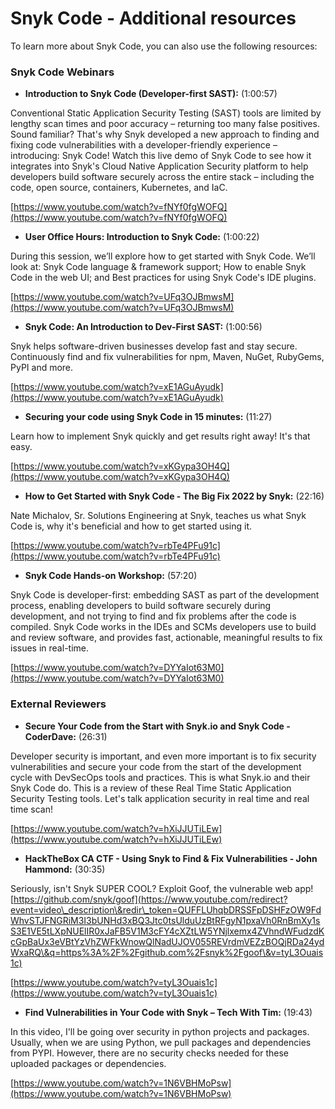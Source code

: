 # Snyk Code - Additional resources

To learn more about Snyk Code, you can also use the following resources:

### **Snyk Code Webinars**

* **Introduction to Snyk Code (Developer-first SAST):** (1:00:57)

Conventional Static Application Security Testing (SAST) tools are limited by lengthy scan times and poor accuracy – returning too many false positives. Sound familiar? That's why Snyk developed a new approach to finding and fixing code vulnerabilities with a developer-friendly experience – introducing: Snyk Code! Watch this live demo of Snyk Code to see how it integrates into Snyk's Cloud Native Application Security platform to help developers build software securely across the entire stack – including the code, open source, containers, Kubernetes, and IaC.

[https://www.youtube.com/watch?v=fNYf0fgWOFQ](https://www.youtube.com/watch?v=fNYf0fgWOFQ)

* **User Office Hours: Introduction to Snyk Code:** (1:00:22)

During this session, we’ll explore how to get started with Snyk Code. We’ll look at: Snyk Code language & framework support; How to enable Snyk Code in the web UI; and Best practices for using Snyk Code's IDE plugins.

[https://www.youtube.com/watch?v=UFq3OJBmwsM](https://www.youtube.com/watch?v=UFq3OJBmwsM)

* **Snyk Code: An Introduction to Dev-First SAST:** (1:00:56)

Snyk helps software-driven businesses develop fast and stay secure. Continuously find and fix vulnerabilities for npm, Maven, NuGet, RubyGems, PyPI and more.

[https://www.youtube.com/watch?v=xE1AGuAyudk](https://www.youtube.com/watch?v=xE1AGuAyudk)

* **Securing your code using Snyk Code in 15 minutes:** (11:27)

Learn how to implement Snyk quickly and get results right away! It's that easy.

[https://www.youtube.com/watch?v=xKGypa3OH4Q](https://www.youtube.com/watch?v=xKGypa3OH4Q)

* **How to Get Started with Snyk Code - The Big Fix 2022 by Snyk:** (22:16)

Nate Michalov, Sr. Solutions Engineering at Snyk, teaches us what Snyk Code is, why it's beneficial and how to get started using it.

[https://www.youtube.com/watch?v=rbTe4PFu91c](https://www.youtube.com/watch?v=rbTe4PFu91c)

* **Snyk Code Hands-on Workshop:** (57:20)

Snyk Code is developer-first: embedding SAST as part of the development process, enabling developers to build software securely during development, and not trying to find and fix problems after the code is compiled. Snyk Code works in the IDEs and SCMs developers use to build and review software, and provides fast, actionable, meaningful results to fix issues in real-time.

[https://www.youtube.com/watch?v=DYYaIot63M0](https://www.youtube.com/watch?v=DYYaIot63M0)

&#x20;

### **External Reviewers**

* **Secure Your Code from the Start with Snyk.io and Snyk Code - CoderDave:** (26:31)

Developer security is important, and even more important is to fix security vulnerabilities and secure your code from the start of the development cycle with DevSecOps tools and practices. This is what Snyk.io and their Snyk Code do. This is a review of these Real Time Static Application Security Testing tools. Let's talk application security in real time and real time scan!

[https://www.youtube.com/watch?v=hXiJJUTiLEw](https://www.youtube.com/watch?v=hXiJJUTiLEw)

* **HackTheBox CA CTF - Using Snyk to Find & Fix Vulnerabilities - John Hammond:** (30:35)

Seriously, isn't Snyk SUPER COOL? Exploit Goof, the vulnerable web app! [https://github.com/snyk/goof](https://www.youtube.com/redirect?event=video\_description\&redir\_token=QUFFLUhqbDRSSFpDSHFzOW9FdWhvSTJFNGRiM3I3bUNHd3xBQ3Jtc0tsUlduUzBtRFgyN1pxaVh0RnBmXy1sS3E1VE5tLXpNUElIR0xJaFB5V1M3cFY4cXZtLW5YNjlxemx4ZVhndWFudzdKcGpBaUx3eVBtYzVhZWFkWnowQlNadUJOV055REVrdmVEZzBOQjRDa24ydWxaRQ\&q=https%3A%2F%2Fgithub.com%2Fsnyk%2Fgoof\&v=tyL3Ouais1c)

[https://www.youtube.com/watch?v=tyL3Ouais1c](https://www.youtube.com/watch?v=tyL3Ouais1c)

* **Find Vulnerabilities in Your Code with Snyk – Tech With Tim:** (19:43)

In this video, I'll be going over security in python projects and packages. Usually, when we are using Python, we pull packages and dependencies from PYPI. However, there are no security checks needed for these uploaded packages or dependencies.

[https://www.youtube.com/watch?v=1N6VBHMoPsw](https://www.youtube.com/watch?v=1N6VBHMoPsw)

&#x20;
